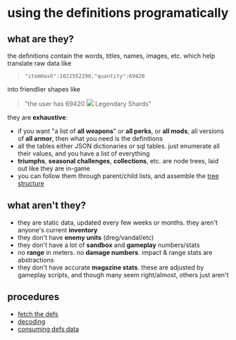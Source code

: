 # using the definitions programatically

## what are they?
the definitions contain the words, titles, names, images, etc. which help translate raw data like

> `"itemHash":1022552290,"quantity":69420`

into friendlier shapes like

> "the user has 69420 ![](https://www.bungie.net/common/destiny2_content/icons/b3e829460a53354a92d8f893c44db3b7.png) Legendary Shards"

they are **exhaustive**:
- if you want "a list of **all weapons**" or **all perks**, or **all mods**, all versions of **all armor**, then what you need is the definitions
- all the tables either JSON dictionaries or sql tables. just enumerate all their values, and you have a list of everything
- **triumphs**, **seasonal challenges**, **collections**, etc. are node trees, laid out like they are in-game
 - you can follow them through parent/child lists, and assemble the [tree structure](../trees)

## what aren't they?
- they are static data, updated every few weeks or months. they aren't anyone's current **inventory**
- they don't have **enemy units** (dreg/vandal/etc)
- they don't have a lot of **sandbox** and **gameplay** numbers/stats
 - no **range** in meters. no **damage numbers**. impact & range stats are abstractions
 - they don't have accurate **magazine stats**. these are adjusted by gameplay scripts, and though many seem right/almost, others just aren't

## procedures
- [fetch the defs](fetching)
- [decoding](decoding)
- [consuming defs data](consuming)